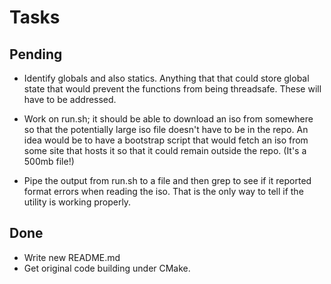 # Tasks

## Pending
* Identify globals and also statics. Anything that that could store global
  state that would prevent the functions from being threadsafe. These will
  have to be addressed.

* Work on run.sh; it should be able to download an iso from somewhere so that
  the potentially large iso file doesn't have to be in the repo. An idea would
  be to have a bootstrap script that would fetch an iso from some site that
  hosts it so that it could remain outside the repo. (It's a 500mb file!)

* Pipe the output from run.sh to a file and then grep to see if it reported
  format errors when reading the iso. That is the only way to tell if the
  utility is working properly.

## Done

* Write new README.md
* Get original code building under CMake.
